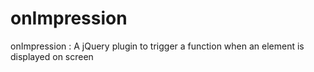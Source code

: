 onImpression
============

onImpression : A  jQuery plugin to trigger a function when an element is displayed on screen
